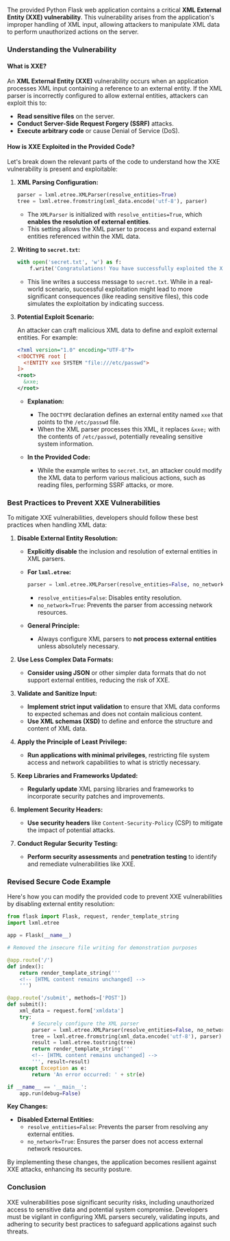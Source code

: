 The provided Python Flask web application contains a critical **XML External Entity (XXE) vulnerability**. This vulnerability arises from the application's improper handling of XML input, allowing attackers to manipulate XML data to perform unauthorized actions on the server.

### **Understanding the Vulnerability**

#### **What is XXE?**

An **XML External Entity (XXE)** vulnerability occurs when an application processes XML input containing a reference to an external entity. If the XML parser is incorrectly configured to allow external entities, attackers can exploit this to:

- **Read sensitive files** on the server.
- **Conduct Server-Side Request Forgery (SSRF)** attacks.
- **Execute arbitrary code** or cause Denial of Service (DoS).

#### **How is XXE Exploited in the Provided Code?**

Let's break down the relevant parts of the code to understand how the XXE vulnerability is present and exploitable:

1. **XML Parsing Configuration:**

    ```python
    parser = lxml.etree.XMLParser(resolve_entities=True)
    tree = lxml.etree.fromstring(xml_data.encode('utf-8'), parser)
    ```

    - The `XMLParser` is initialized with `resolve_entities=True`, which **enables the resolution of external entities**.
    - This setting allows the XML parser to process and expand external entities referenced within the XML data.

2. **Writing to `secret.txt`:**

    ```python
    with open('secret.txt', 'w') as f:
        f.write('Congratulations! You have successfully exploited the XXE vulnerability!')
    ```

    - This line writes a success message to `secret.txt`. While in a real-world scenario, successful exploitation might lead to more significant consequences (like reading sensitive files), this code simulates the exploitation by indicating success.

3. **Potential Exploit Scenario:**

    An attacker can craft malicious XML data to define and exploit external entities. For example:

    ```xml
    <?xml version="1.0" encoding="UTF-8"?>
    <!DOCTYPE root [
      <!ENTITY xxe SYSTEM "file:///etc/passwd">
    ]>
    <root>
      &xxe;
    </root>
    ```

    - **Explanation:**
        - The `DOCTYPE` declaration defines an external entity named `xxe` that points to the `/etc/passwd` file.
        - When the XML parser processes this XML, it replaces `&xxe;` with the contents of `/etc/passwd`, potentially revealing sensitive system information.

    - **In the Provided Code:**
        - While the example writes to `secret.txt`, an attacker could modify the XML data to perform various malicious actions, such as reading files, performing SSRF attacks, or more.

### **Best Practices to Prevent XXE Vulnerabilities**

To mitigate XXE vulnerabilities, developers should follow these best practices when handling XML data:

1. **Disable External Entity Resolution:**

    - **Explicitly disable** the inclusion and resolution of external entities in XML parsers.

    - **For `lxml.etree`:**

        ```python
        parser = lxml.etree.XMLParser(resolve_entities=False, no_network=True)
        ```

        - `resolve_entities=False`: Disables entity resolution.
        - `no_network=True`: Prevents the parser from accessing network resources.

    - **General Principle:**
        - Always configure XML parsers to **not process external entities** unless absolutely necessary.

2. **Use Less Complex Data Formats:**

    - **Consider using JSON** or other simpler data formats that do not support external entities, reducing the risk of XXE.

3. **Validate and Sanitize Input:**

    - **Implement strict input validation** to ensure that XML data conforms to expected schemas and does not contain malicious content.
    - **Use XML schemas (XSD)** to define and enforce the structure and content of XML data.

4. **Apply the Principle of Least Privilege:**

    - **Run applications with minimal privileges**, restricting file system access and network capabilities to what is strictly necessary.

5. **Keep Libraries and Frameworks Updated:**

    - **Regularly update** XML parsing libraries and frameworks to incorporate security patches and improvements.

6. **Implement Security Headers:**

    - **Use security headers** like `Content-Security-Policy` (CSP) to mitigate the impact of potential attacks.

7. **Conduct Regular Security Testing:**

    - **Perform security assessments** and **penetration testing** to identify and remediate vulnerabilities like XXE.

### **Revised Secure Code Example**

Here's how you can modify the provided code to prevent XXE vulnerabilities by disabling external entity resolution:

```python
from flask import Flask, request, render_template_string
import lxml.etree

app = Flask(__name__)

# Removed the insecure file writing for demonstration purposes

@app.route('/')
def index():
    return render_template_string('''
    <!-- [HTML content remains unchanged] -->
    ''')

@app.route('/submit', methods=['POST'])
def submit():
    xml_data = request.form['xmldata']
    try:
        # Securely configure the XML parser
        parser = lxml.etree.XMLParser(resolve_entities=False, no_network=True)
        tree = lxml.etree.fromstring(xml_data.encode('utf-8'), parser)
        result = lxml.etree.tostring(tree)
        return render_template_string('''
        <!-- [HTML content remains unchanged] -->
        ''', result=result)
    except Exception as e:
        return 'An error occurred: ' + str(e)

if __name__ == '__main__':
    app.run(debug=False)
```

**Key Changes:**

- **Disabled External Entities:**
    - `resolve_entities=False`: Prevents the parser from resolving any external entities.
    - `no_network=True`: Ensures the parser does not access external network resources.

By implementing these changes, the application becomes resilient against XXE attacks, enhancing its security posture.

### **Conclusion**

XXE vulnerabilities pose significant security risks, including unauthorized access to sensitive data and potential system compromise. Developers must be vigilant in configuring XML parsers securely, validating inputs, and adhering to security best practices to safeguard applications against such threats.